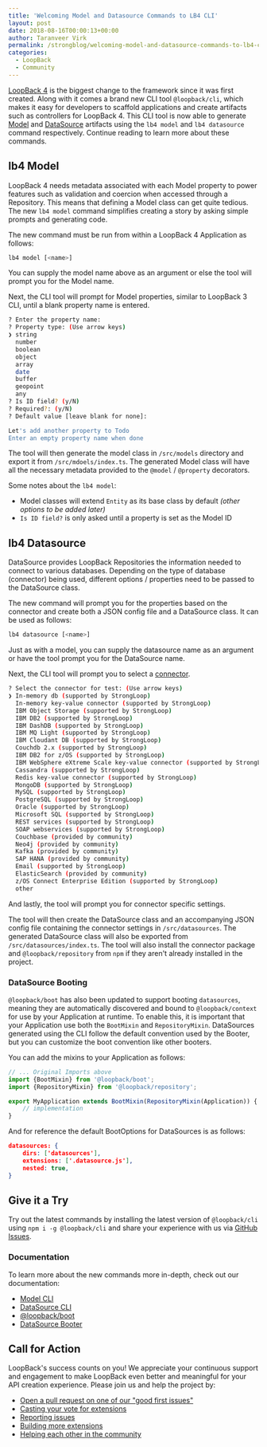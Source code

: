 ```yaml
---
title: 'Welcoming Model and Datasource Commands to LB4 CLI'
layout: post
date: 2018-08-16T00:00:13+00:00
author: Taranveer Virk
permalink: /strongblog/welcoming-model-and-datasource-commands-to-lb4-cli/
categories:
  - LoopBack
  - Community
---
```


[LoopBack 4](http://v4.loopback.io/) is the biggest change to the framework since it was first created. Along with it comes a brand new CLI tool `@loopback/cli`, which makes it easy for developers to scaffold applications and create artifacts such as controllers for LoopBack 4. This CLI tool is now able to generate [Model](https://loopback.io/doc/en/lb4/Model.html) and [DataSource](https://loopback.io/doc/en/lb4/DataSources.html) artifacts using the `lb4 model` and `lb4 datasource` command respectively. Continue reading to learn more about these commands.

<!-- more -->

## lb4 Model

LoopBack 4 needs metadata associated with each Model property to power features such as validation and coercion when accessed through a Repository. This means that defining a Model class can get quite tedious. The new `lb4 model` command simplifies creating a story by asking simple prompts and generating code.

The new command must be run from within a LoopBack 4 Application as follows:

```sh
lb4 model [<name>]
```

You can supply the model name above as an argument or else the tool will prompt you for the Model name. 

Next, the CLI tool will prompt for Model properties, similar to LoopBack 3 CLI, until a blank property name is entered.

```sh
? Enter the property name:
? Property type: (Use arrow keys)
❯ string
  number
  boolean
  object
  array
  date
  buffer
  geopoint
  any
? Is ID field? (y/N)
? Required?: (y/N)
? Default value [leave blank for none]:

Let's add another property to Todo
Enter an empty property name when done
```

The tool will then generate the model class in `/src/models` directory and export it from `/src/mdoels/index.ts`. The generated Model class will have all the necessary metadata provided to the `@model` / `@property` decorators. 

Some notes about the `lb4 model`:

- Model classes will extend `Entity` as its base class by default _(other options to be added later)_
- `Is ID field?` is only asked until a property is set as the Model ID

## lb4 Datasource

DataSource provides LoopBack Repositories the information needed to connect to various databases. Depending on the type of database (connector) being used, different options / properties need to be passed to the DataSource class.

The new command will prompt you for the properties based on the connector and create both a JSON config file and a DataSource class. It can be used as follows:

```sh
lb4 datasource [<name>]
```

Just as with a model, you can supply the datasource name as an argument or have the tool prompt you for the DataSource name.

Next, the CLI tool will prompt you to select a [connector](https://loopback.io/doc/en/lb3/Connectors-reference.html).

```sh
? Select the connector for test: (Use arrow keys)
❯ In-memory db (supported by StrongLoop)
  In-memory key-value connector (supported by StrongLoop)
  IBM Object Storage (supported by StrongLoop)
  IBM DB2 (supported by StrongLoop)
  IBM DashDB (supported by StrongLoop)
  IBM MQ Light (supported by StrongLoop)
  IBM Cloudant DB (supported by StrongLoop)
  Couchdb 2.x (supported by StrongLoop)
  IBM DB2 for z/OS (supported by StrongLoop)
  IBM WebSphere eXtreme Scale key-value connector (supported by StrongLoop)
  Cassandra (supported by StrongLoop)
  Redis key-value connector (supported by StrongLoop)
  MongoDB (supported by StrongLoop)
  MySQL (supported by StrongLoop)
  PostgreSQL (supported by StrongLoop)
  Oracle (supported by StrongLoop)
  Microsoft SQL (supported by StrongLoop)
  REST services (supported by StrongLoop)
  SOAP webservices (supported by StrongLoop)
  Couchbase (provided by community)
  Neo4j (provided by community)
  Kafka (provided by community)
  SAP HANA (provided by community)
  Email (supported by StrongLoop)
  ElasticSearch (provided by community)
  z/OS Connect Enterprise Edition (supported by StrongLoop)
  other
```

And lastly, the tool will prompt you for connector specific settings. 

The tool will then create the DataSource class and an accompanying JSON config file containing the connector settings in `/src/datasources`. The generated DataSource class will also be exported from `/src/datasources/index.ts`. The tool will also install the connector package and `@loopback/repository` from `npm` if they aren't already installed in the project.

### DataSource Booting

`@loopback/boot` has also been updated to support booting `datasources`, meaning they are automatically discovered and bound to `@loopback/context` for use by your Application at runtime. To enable this, it is important that your Application use both the `BootMixin` and `RepositoryMixin`. DataSources generated using the CLI follow the default convention used by the Booter, but you can customize the boot convention like other booters.

You can add the mixins to your Application as follows:

```ts
// ... Original Imports above
import {BootMixin} from '@loopback/boot';
import {RepositoryMixin} from '@loopback/repository';

export MyApplication extends BootMixin(RepositoryMixin(Application)) {
    // implementation
}
```

And for reference the default BootOptions for DataSources is as follows:

```json
datasources: {
    dirs: ['datasources'],
    extensions: ['.datasource.js'],
    nested: true,
}
```

## Give it a Try

Try out the latest commands by installing the latest version of `@loopback/cli` using `npm i -g @loopback/cli` and share your experience with us via [GitHub Issues](https://github.com/strongloop/loopback-next/issues).

### Documentation

To learn more about the new commands more in-depth, check out our documentation:

* [Model CLI](https://loopback.io/doc/en/lb4/Model-generator.html)
* [DataSource CLI](https://loopback.io/doc/en/lb4/DataSource-generator.html)
* [@loopback/boot](https://loopback.io/doc/en/lb4/Booting-an-Application.html)
* [DataSource Booter](https://loopback.io/doc/en/lb4/Booting-an-Application.html#datasource-booter)

## Call for Action

LoopBack's success counts on you! We appreciate your continuous support and engagement to make LoopBack even better and meaningful for your API creation experience. Please join us and help the project by:

* [Open a pull request on one of our "good first issues"](https://github.com/strongloop/loopback-next/labels/good%20first%20issue)
* [Casting your vote for extensions](https://github.com/strongloop/loopback-next/issues/512)
* [Reporting issues](https://github.com/strongloop/loopback-next/issues)
* [Building more extensions](https://github.com/strongloop/loopback-next/issues/647)
* [Helping each other in the community](https://groups.google.com/forum/#!forum/loopbackjs)

